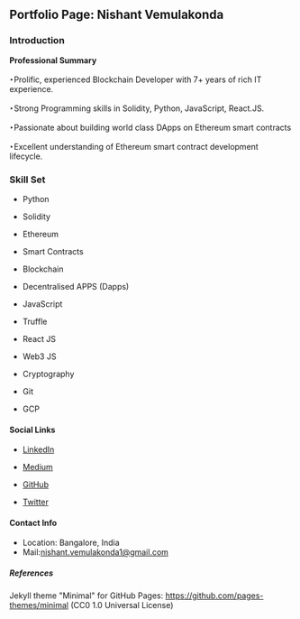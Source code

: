 ## Portfolio Page: Nishant Vemulakonda

### Introduction
  <b>Professional Summary</b>
  <br><br>
  ‣Prolific, experienced Blockchain Developer with 7+ years of rich IT experience.
  <br><br>
  ‣Strong Programming skills in Solidity, Python, JavaScript, React.JS.
  <br><br>
  ‣Passionate about building world class DApps on Ethereum smart contracts
  <br><br>
  ‣Excellent understanding of Ethereum smart contract development lifecycle.

### Skill Set

- Python
   
- Solidity
   
- Ethereum

- Smart Contracts

- Blockchain

- Decentralised APPS (Dapps)
   
- JavaScript

- Truffle

- React JS

- Web3 JS

- Cryptography

- Git
   
- GCP

#### Social Links

- [LinkedIn](https://www.linkedin.com/in/nishant-vemulakonda) 
<!-- <img src="images/linkedInlogo.png"/> -->
- [Medium](https://nishantv.medium.com) 
<!-- <img src="images/mediumlogo.png"/> -->
- [GitHub](https://github.com/itznishant) 
<!-- <img src="images/githubLogo.png"/> -->
- [Twitter](https://twitter.com/itznish) 
<!-- <img src="images/twitterlogo.png"/> -->

#### Contact Info

- Location: Bangalore, India
- Mail:nishant.vemulakonda1@gmail.com

##### References

Jekyll theme "Minimal" for GitHub Pages: https://github.com/pages-themes/minimal (CC0 1.0 Universal License)

